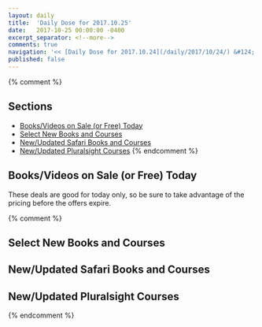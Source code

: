 ```yaml
---
layout: daily
title:  'Daily Dose for 2017.10.25'
date:   2017-10-25 00:00:00 -0400
excerpt_separator: <!--more-->
comments: true
navigation: '<< [Daily Dose for 2017.10.24](/daily/2017/10/24/) &#124; [Oct 2017](/daily/2017/10/) &#124; [2017](/daily/2017/) &#124; Daily Dose for 2017.10.26 >>'
published: false
---
```

{% comment %}
## Sections
* [Books/Videos on Sale (or Free) Today](#sale)
* [Select New Books and Courses](#select)
* [New/Updated Safari Books and Courses](#safari-new)
* [New/Updated Pluralsight Courses](#pluralsight-new)
{% endcomment %}

## <a name="sale"></a>Books/Videos on Sale (or Free) Today ##
These deals are good for today only, so be sure to take advantage of the pricing before the offers expire.

{% comment %}
## <a name="select"></a>Select New Books and Courses ##

## <a name="safari-new"></a>New/Updated Safari Books and Courses ## 

## <a name="pluralsight-new"></a>New/Updated Pluralsight Courses ## 
{% endcomment %}
